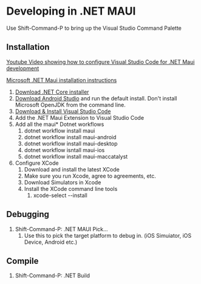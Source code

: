 # Developing in .NET MAUI

Use Shift-Command-P to bring up the Visual Studio Command Palette

## Installation

[Youtube Video showing how to configure Visual Studio Code for .NET Maui development](https://www.youtube.com/watch?v=1t2zzoW4D98)

[Microsoft .NET Maui installation instructions](https://learn.microsoft.com/en-us/dotnet/maui/get-started/installation?view=net-maui-9.0&viewFallbackFrom=net-maui-8.0&tabs=visual-studio-code#iosxcode-setup)

1. [Download .NET Core installer](https://dotnet.microsoft.com/en-us/download)
2. [Download Android Studio](https://developer.android.com/studio?gclsrc=aw.ds&gad_source=1&gbraid=0AAAAAC-IOZlaUsNJyzSrm3iR55dfG3OiK&gclid=CjwKCAjwp8--BhBREiwAj7og1zz6G4co3Lu6ummTDNbS-bipg2CNC3NmVgaSfN6CH9QLXc7TWMS2CRoCKcoQAvD_BwE) and run the default install.  Don't install Microsoft OpenJDK from the command line.
3. [Download & Install Visual Studio Code](https://code.visualstudio.com/)
4. Add the .NET Maui Extension to Visual Studio Code
5. Add all the maui* Dotnet workflows
    1. dotnet workflow install maui
    2. dotnet workflow install maui-android
    3. dotnet workflow install maui-desktop
    4. dotnet workflow isntall maui-ios
    5. dotnet workflow install maui-maccatalyst
6. Configure XCode
    1. Download and install the latest XCode
    2. Make sure you run Xcode, agree to agreements, etc.
    3. Download Simulators in Xcode
    4. Install the XCode command line tools
        1. xcode-select --install
    
## Debugging

1. Shift-Command-P: .NET MAUI Pick...
    1. Use this to pick the target platform to debug in. (iOS Simuiator, iOS Device, Android etc.)

## Compile

1. Shift-Command-P: .NET Build


